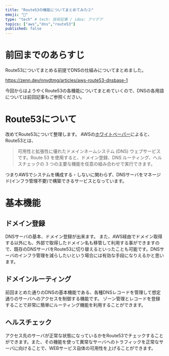 ```yaml
---
title: "Route53の機能についてまとめてみた②"
emoji: "🌟"
type: "tech" # tech: 技術記事 / idea: アイデア
topics: ["aws","dns","route53"]
published: false
---
```


# 前回までのあらすじ

Route53についてまとめる前提でDNSの仕組みについてまとめました。

https://zenn.dev/nnydtmg/articles/aws-route53-dnsbase-1

今回からはようやくRoute53の各機能についてまとめていくので、DNSの各用語については前回記事もご参照ください。


# Route53について

改めてRoute53について整理します。
AWSの[ホワイトペーパー](https://docs.aws.amazon.com/ja_jp/Route53/latest/DeveloperGuide/Welcome.html)によると、Route53とは、

> 可用性と拡張性に優れたドメインネームシステム (DNS) ウェブサービスです。Route 53 を使用すると、ドメイン登録、DNS ルーティング、ヘルスチェックの 3 つの主要な機能を任意の組み合わせで実行できます。

つまりAWSでシステムを構成する・しないに関わらず、DNSサーバをマネージド(インフラ管理不要)で構築できるサービスとなっています。


# 基本機能

## ドメイン登録

DNSサーバの基本、ドメイン登録が出来ます。
また、AWS経由でドメイン取得する以外にも、外部で取得したドメイン名も移管して利用する事ができますので、既存のDNSサーバをRoute53に切り替えるといったことも可能です。DNSサーバのインフラ管理を減らしたいという場合には有効な手段になりえるかと思います。



## ドメインルーティング

前回まとめた通りのDNSの基本機能である、各種DNSレコードを管理して想定通りのサーバへのアクセスを制御する機能です。
ゾーン管理とレコードを登録することで非常に簡単にルーティング機能を利用することができます。


## ヘルスチェック

アクセス先のサーバが正常な状態になっているかをRoute53でチェックすることができます。また、その機能を使って異常なサーバへのトラフィックを正常なサーバに向けることで、WEBサービス自体の可用性を上げることができます。




